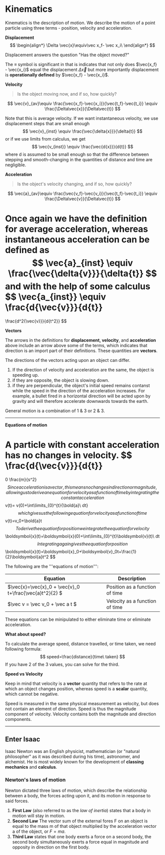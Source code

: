 
# Kinematics

Kinematics is the description of motion. We describe the motion of a point particle using three terms - position, velocity and acceleration.

**Displacement**
$$
\begin{align*}
\Delta \vec{x}\equiv\vec x_f- \vec x_i\
\end{align*}
$$

Displacement answers the question "Has the object moved?"

The $\equiv$ symbol is significant in that is indicates that not only does $\vec{x_f} - \vec{x_i}$ equal the displacement $\Delta{\vec{x}}$ but more importantly displacement is **operationally defined** by $\vec{x_f} - \vec{x_i}$.



**Velocity**

> Is the object moving now, and if so, how quickly?

$$
\vec{v}_{av}\equiv
\frac{\vec{x_f}-\vec{x_i}}{\vec{t_f}-\vec{t_i}}
\equiv
\frac{\Delta\vec{x}}{\Delta\vec{t}}
$$

Note that this is average velocity. If we want instantaneous velocity, we use displacement steps that are small enough
$$
\vec{v}_{inst}
\equiv
\frac{\vec{\delta{x}}}{\delta{t}}
$$
or if we use limits from calculus, we get
$$
\vec{v_{inst}}
\equiv
\frac{\vec{d{x}}}{d{t}}
$$
where d is assumed to be small enough so that the difference between stepping and smooth-changing in the quantities of distance and time are negligible. 



**Acceleration**

> Is the object's velocity changing, and if so, how quickly?

$$
\vec{a}_{av}\equiv
\frac{\vec{v_f}-\vec{v_i}}{\vec{t_f}-\vec{t_i}}
\equiv
\frac{\Delta\vec{v}}{\Delta\vec{t}}
$$

Once again we have the definition for **average acceleration**, whereas instantaneous acceleration can be defined as
$$
\vec{a}_{inst}
\equiv
\frac{\vec{\delta{v}}}{\delta{t}}
$$
and with the help of some calculus
$$
\vec{a_{inst}}
\equiv
\frac{d{\vec{v}}}{d{t}}
=
\frac{d^2{\vec{v}}}{d{t^2}}
$$


**Vectors**

The arrows in the definitions for **displacement, velocity**, and **acceleration** above include an arrow above some of the terms, which indicates that direction is an import part of their definitions. These quantities are **vectors**. 

The directions of the vectors acting upon an object can differ. 

1. If the direction of velocity and acceleration are the same, the object is speeding up.
2. if they are opposite, the object is slowing down.
3. if they are perpendicular, the object's initial speed remains contanst while the speed in the direction of the acceleration increases. For example, a bullet fired in a horizontal direction will be acted upon by gravity and will therefore accelerate downwards towards the earth. 

General motion is a combination of 1 & 3 or 2 & 3. 

---



**Equations of motion** 

A particle with constant acceleration has no changes in velocity.
$$
\frac{d{\vec{v}}}{d{t}}
=
0 \frac{m}{s^2}
$$
Since acceleration is a vector, this means no changes in direction or magnitude, allowing us to derive an equation for velocity as a function of time by integrating the constant acceleration
$$
v(t)= v(0)+\int\limits_{0}^{t}{\bold{a}\ dt}
$$
which gives us the following equation for velocity as a function of time 
$$
v(t)=v_0+\bold{a}t
$$
To derive the equation for position we integrate the equation for velocity 
$$
\boldsymbol{x}(t)=\boldsymbol{x}(0)+\int\limits_{0}^{t}\boldsymbol{v}(t)\ dt
$$
Integrating again gives the equation for position
$$
\boldsymbol{x}(t)=\boldsymbol{x}_0+\boldsymbol{v}_0t+\frac{1}{2}\boldsymbol{a}t^2
$$


The following are the '''equations of motion''':

| Equation                                                | Description                    |
| ------------------------------------------------------- | ------------------------------ |
| $\vec{x}=\vec{x}_0 + \vec{v}_0 t+\frac{\vec{a}t^2}{2} $ | Position as a function of time |
| $\vec v = \vec v_0 + \vec a t  $                        | Velocity as a function of time |

These equations can be minipulated to either eliminate time or eliminate acceleration. 



**What about speed?**

To calculate the average speed, distance travelled, or time taken, we need following formula:
$$
speed=\frac{distance}{time\ taken}
$$
If you have 2 of the 3 values, you can solve for the third. 



**Speed vs Velocity**

Keep in mind that velocity is a **vector** quantity that refers to the rate at which an object changes position, whereas speed is a **scalar** quantity, which cannot be negative. 

Speed is measured in the same physical measurement as velocity, but does not contain an element of direction. Speed is thus the magnitude component of velocity. Velocity contains both the magnitude and direction components. 

----



## Enter Isaac

Isaac Newton was an English physicist, mathematician (or "natural philosopher" as it was described during his time), astronomer, and alchemist. He is most widely known for the development of **classing mechanics** and **calculus**. 



### Newton's laws of motion

Newton dictated three laws of motion, which describe the relationship between a body, the forces acting upon it, and its motion in response to said forces. 

1. **First Law** (also referred to as the *law of inertia*) states that a body in motion will stay in motion. 
2. **Second Law** The vector sum of the external fores F on an object is equal to the mass m of that object multiplied by the acceleration vector a of the object, or $F=ma$.
3. **Third Law** states that one body exerts a force on a second body, the second body simultaneously exerts a force equal in magnitude and opposity in direction on the first body. 






